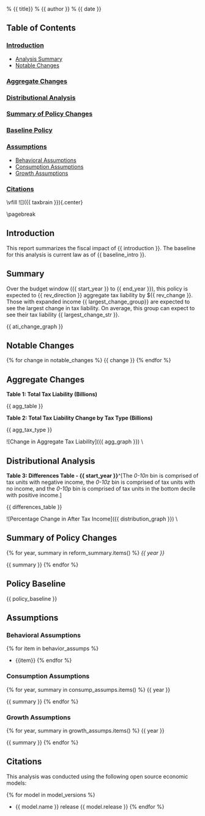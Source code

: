 % {{ title}}
% {{ author }}
% {{ date }}

## Table of Contents

### [Introduction](#Introduction)
* [Analysis Summary](#Summary)
* [Notable Changes](#Notable-Changes)

### [Aggregate Changes](#Aggregate-Changes)
### [Distributional Analysis](#Distributional-Analysis)
### [Summary of Policy Changes](#Summary-of-Policy-Changes)
### [Baseline Policy](#Policy-Baseline)
### [Assumptions](#Assumptions)
* [Behavioral Assumptions](#Behavioral-Assumptions)
* [Consumption Assumptions](#Consumption-Assumptions)
* [Growth Assumptions](#Growth-Assumptions)

### [Citations](#citations)

\vfill
![]({{ taxbrain }}){.center}

\pagebreak

## Introduction

This report summarizes the fiscal impact of {{ introduction }}. The baseline for this analysis is current law as of {{ baseline_intro }}.

## Summary

Over the budget window  ({{ start_year }} to {{ end_year }}), this policy is expected to {{ rev_direction }} aggregate tax liability by ${{ rev_change }}. Those with expanded income {{ largest_change_group}} are expected to see the largest change in tax liability. On average, this group can expect to see their tax liability {{ largest_change_str }}.

{{ ati_change_graph }}

## Notable Changes

{% for change in notable_changes %}
{{ change }}
{% endfor %}

## Aggregate Changes

**Table 1: Total Tax Liability (Billions)**

{{ agg_table }}

**Table 2: Total Tax Liability Change by Tax Type (Billions)**

{{ agg_tax_type }}

![Change in Aggregate Tax Liability]({{ agg_graph }})
\ 

## Distributional Analysis

**Table 3: Differences Table - {{ start_year }}**^[The _0-10n_ bin is comprised of tax units with negative income, the _0-10z_ bin is comprised of tax units with no income, and the _0-10p_ bin is comprised of tax units in the bottom decile with positive income.]

{{ differences_table }}

![Percentage Change in After Tax Income]({{ distribution_graph }})
\ 

## Summary of Policy Changes

{% for year, summary in reform_summary.items() %}
_{{ year }}_

{{ summary }}
{% endfor %}

## Policy Baseline

{{ policy_baseline }}

## Assumptions

### Behavioral Assumptions

{% for item in behavior_assumps %}
* {{item}}
{% endfor %}

### Consumption Assumptions

{% for year, summary in consump_assumps.items() %}
{{ year }}

{{ summary }}
{% endfor %}

### Growth Assumptions

{% for year, summary in growth_assumps.items() %}
{{ year }}

{{ summary }}
{% endfor %}

## Citations

This analysis was conducted using the following open source economic models:

{% for model in model_versions %}
* {{ model.name }} release {{ model.release }}
{% endfor %}
